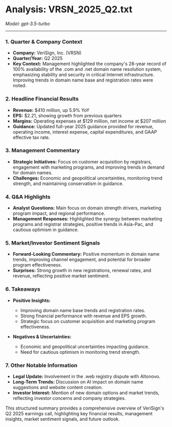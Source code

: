 # Analysis: VRSN_2025_Q2.txt

*Model: gpt-3.5-turbo*

---

### 1. Quarter & Company Context
- **Company:** VeriSign, Inc. (VRSN)
- **Quarter/Year:** Q2 2025
- **Key Context:** Management highlighted the company's 28-year record of 100% availability of the .com and .net domain name resolution system, emphasizing stability and security in critical Internet infrastructure. Improving trends in domain name base and registration rates were noted.

### 2. Headline Financial Results
- **Revenue:** $410 million, up 5.9% YoY
- **EPS:** $2.21, showing growth from previous quarters
- **Margins:** Operating expenses at $129 million, net income at $207 million
- **Guidance:** Updated full-year 2025 guidance provided for revenue, operating income, interest expense, capital expenditures, and GAAP effective tax rate.

### 3. Management Commentary
- **Strategic Initiatives:** Focus on customer acquisition by registrars, engagement with marketing programs, and improving trends in demand for domain names.
- **Challenges:** Economic and geopolitical uncertainties, monitoring trend strength, and maintaining conservatism in guidance.

### 4. Q&A Highlights
- **Analyst Questions:** Main focus on domain strength drivers, marketing program impact, and regional performance.
- **Management Responses:** Highlighted the synergy between marketing programs and registrar strategies, positive trends in Asia-Pac, and cautious optimism in guidance.

### 5. Market/Investor Sentiment Signals
- **Forward-Looking Commentary:** Positive momentum in domain name trends, improving channel engagement, and potential for broader program effectiveness.
- **Surprises:** Strong growth in new registrations, renewal rates, and revenue, reflecting positive market sentiment.

### 6. Takeaways
- **Positive Insights:**
  - Improving domain name base trends and registration rates.
  - Strong financial performance with revenue and EPS growth.
  - Strategic focus on customer acquisition and marketing program effectiveness.

- **Negatives & Uncertainties:**
  - Economic and geopolitical uncertainties impacting guidance.
  - Need for cautious optimism in monitoring trend strength.

### 7. Other Notable Information
- **Legal Update:** Involvement in the .web registry dispute with Altonovo.
- **Long-Term Trends:** Discussion on AI impact on domain name suggestions and website content creation.
- **Investor Interest:** Mention of new domain options and market trends, reflecting investor concerns and company strategies.

This structured summary provides a comprehensive overview of VeriSign's Q2 2025 earnings call, highlighting key financial results, management insights, market sentiment signals, and future outlook.